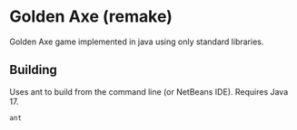 # Golden Axe (remake)

Golden Axe game implemented in java using only standard libraries.

## Building

Uses ant to build from the command line (or NetBeans IDE). Requires Java 17.

```shell
ant
```

